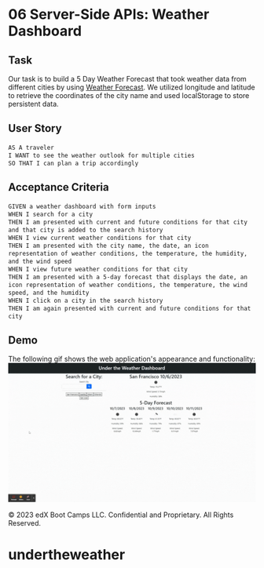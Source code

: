 # 06 Server-Side APIs: Weather Dashboard

## Task

Our task is to build a 5 Day Weather Forecast that took weather data from different cities by using [Weather Forecast](https://openweathermap.org/forecast5). We utilized longitude and latitude to retrieve the coordinates of the city name and used localStorage to store persistent data.

## User Story

```
AS A traveler
I WANT to see the weather outlook for multiple cities
SO THAT I can plan a trip accordingly
```

## Acceptance Criteria

```
GIVEN a weather dashboard with form inputs
WHEN I search for a city
THEN I am presented with current and future conditions for that city and that city is added to the search history
WHEN I view current weather conditions for that city
THEN I am presented with the city name, the date, an icon representation of weather conditions, the temperature, the humidity, and the wind speed
WHEN I view future weather conditions for that city
THEN I am presented with a 5-day forecast that displays the date, an icon representation of weather conditions, the temperature, the wind speed, and the humidity
WHEN I click on a city in the search history
THEN I am again presented with current and future conditions for that city
```

## Demo

The following gif shows the web application's appearance and functionality: ![Weather](./undertheweather.gif)


© 2023 edX Boot Camps LLC. Confidential and Proprietary. All Rights Reserved.
# undertheweather
